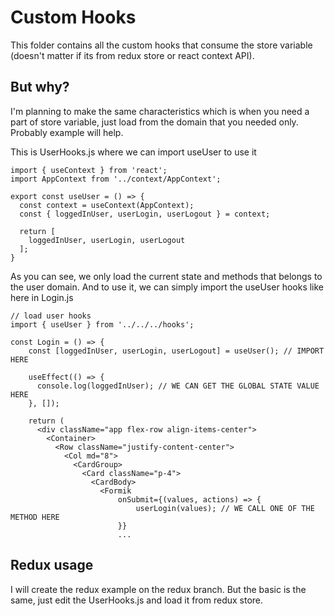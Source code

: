 # Custom Hooks

This folder contains all the custom hooks that consume the store variable (doesn't matter if its from redux store or react context API).

## But why?

I'm planning to make the same characteristics which is when you need a part of store variable, just load from the domain that you needed only. Probably example will help.

This is UserHooks.js where we can import useUser to use it
```react
import { useContext } from 'react';
import AppContext from '../context/AppContext';

export const useUser = () => {
  const context = useContext(AppContext);
  const { loggedInUser, userLogin, userLogout } = context;

  return [
    loggedInUser, userLogin, userLogout
  ];
}
```
As you can see, we only load the current state and methods that belongs to the user domain. And to use it, we can simply import the useUser hooks like here in Login.js
```react
// load user hooks
import { useUser } from '../../../hooks';

const Login = () => {
    const [loggedInUser, userLogin, userLogout] = useUser(); // IMPORT HERE

    useEffect(() => {
      console.log(loggedInUser); // WE CAN GET THE GLOBAL STATE VALUE HERE
    }, []);

    return (
      <div className="app flex-row align-items-center">
        <Container>
          <Row className="justify-content-center">
            <Col md="8">
              <CardGroup>
                <Card className="p-4">
                  <CardBody>
                    <Formik
                        onSubmit={(values, actions) => {
                            userLogin(values); // WE CALL ONE OF THE METHOD HERE
                        }}
                        ...
```

## Redux usage

I will create the redux example on the redux branch. But the basic is the same, just edit the UserHooks.js and load it from redux store.
